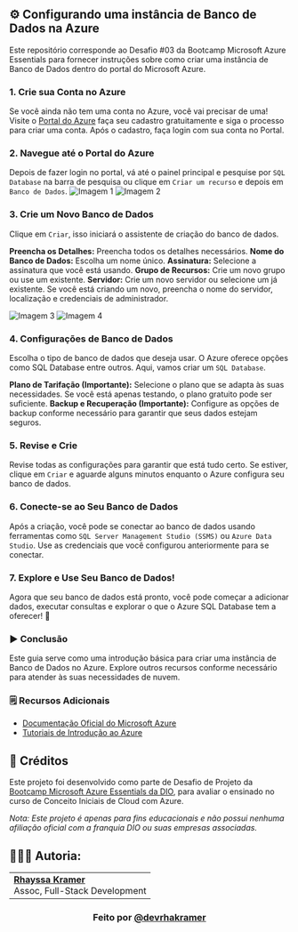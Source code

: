 ## ⚙️ Configurando uma instância de Banco de Dados na Azure

Este repositório corresponde ao Desafio #03 da Bootcamp Microsoft Azure Essentials para fornecer instruções sobre como criar uma instância de Banco de Dados dentro do portal do Microsoft Azure.

### 1. Crie sua Conta no Azure
Se você ainda não tem uma conta no Azure, você vai precisar de uma! Visite o [Portal do Azure](https://portal.azure.com/) faça seu cadastro gratuitamente e siga o processo para criar uma conta. Após o cadastro, faça login com sua conta no Portal.

### 2. Navegue até o Portal do Azure
Depois de fazer login no portal, vá até o painel principal e pesquise por `SQL Database` na barra de pesquisa ou clique em `Criar um recurso` e depois em `Banco de Dados`.
![Imagem 1](https://github.com/rhayssakramer/desafios-dio-azure-essentials/blob/main/Desafio%2303%20-%20Configurando%20uma%20inst%C3%A2ncia%20de%20Banco%20de%20Dados%20na%20Azure/img/Imagem1.png)
![Imagem 2](https://github.com/rhayssakramer/desafios-dio-azure-essentials/blob/main/Desafio%2303%20-%20Configurando%20uma%20inst%C3%A2ncia%20de%20Banco%20de%20Dados%20na%20Azure/img/Imagem%202.png)

### 3. Crie um Novo Banco de Dados
Clique em `Criar`, isso iniciará o assistente de criação do banco de dados.  

**Preencha os Detalhes:** Preencha todos os detalhes necessários.
**Nome do Banco de Dados:** Escolha um nome único.
**Assinatura:** Selecione a assinatura que você está usando.
**Grupo de Recursos:** Crie um novo grupo ou use um existente.
**Servidor:** Crie um novo servidor ou selecione um já existente. Se você está criando um novo, preencha o nome do servidor, localização e credenciais de administrador.

![Imagem 3](https://github.com/rhayssakramer/desafios-dio-azure-essentials/blob/main/Desafio%2303%20-%20Configurando%20uma%20inst%C3%A2ncia%20de%20Banco%20de%20Dados%20na%20Azure/img/Imagem%203.png)
![Imagem 4](https://github.com/rhayssakramer/desafios-dio-azure-essentials/blob/main/Desafio%2303%20-%20Configurando%20uma%20inst%C3%A2ncia%20de%20Banco%20de%20Dados%20na%20Azure/img/Imagem%204.png)

### 4. Configurações de Banco de Dados
Escolha o tipo de banco de dados que deseja usar. O Azure oferece opções como SQL Database entre outros. Aqui, vamos criar um `SQL Database`.

**Plano de Tarifação (Importante):** Selecione o plano que se adapta às suas necessidades. Se você está apenas testando, o plano gratuito pode ser suficiente.
**Backup e Recuperação (Importante):** Configure as opções de backup conforme necessário para garantir que seus dados estejam seguros.

### 5. Revise e Crie
Revise todas as configurações para garantir que está tudo certo. Se estiver, clique em `Criar` e aguarde alguns minutos enquanto o Azure configura seu banco de dados.

### 6. Conecte-se ao Seu Banco de Dados
Após a criação, você pode se conectar ao banco de dados usando ferramentas como `SQL Server Management Studio (SSMS)` ou `Azure Data Studio`. Use as credenciais que você configurou anteriormente para se conectar.

### 7. Explore e Use Seu Banco de Dados!
Agora que seu banco de dados está pronto, você pode começar a adicionar dados, executar consultas e explorar o que o Azure SQL Database tem a oferecer! 🚀

### ▶️ Conclusão
Este guia serve como uma introdução básica para criar uma instância de Banco de Dados no Azure. Explore outros recursos conforme necessário para atender às suas necessidades de nuvem.

### 🗒️ Recursos Adicionais
- [Documentação Oficial do Microsoft Azure](https://docs.microsoft.com/azure)
- [Tutoriais de Introdução ao Azure](https://docs.microsoft.com/learn/paths/azure-fundamentals/)

## 🔗 Créditos
Este projeto foi desenvolvido como parte de Desafio de Projeto da [Bootcamp Microsoft Azure Essentials da DIO](https://www.dio.me/bootcamp/microsoft-azure-essentials?ref=AFOXWYVRXGV9), para avaliar o ensinado no curso de Conceito Iniciais de Cloud com Azure.

*Nota: Este projeto é apenas para fins educacionais e não possui nenhuma afiliação oficial com a franquia DIO ou suas empresas associadas.*

## 👩🏼‍💻 Autoria:
<table style="border=0">
  <tr>
    <td align="left">
      <a href="https://github.com/rhayssakramer">
        <span><b>Rhayssa Kramer</b></span>
      </a>
      <br>
      <span>Assoc, Full-Stack Development</span>
    </td>
  </tr>
</table>

### <div align="center">Feito por <a href="https://github.com/rhayssakramer">@devrhakramer</a></div>
